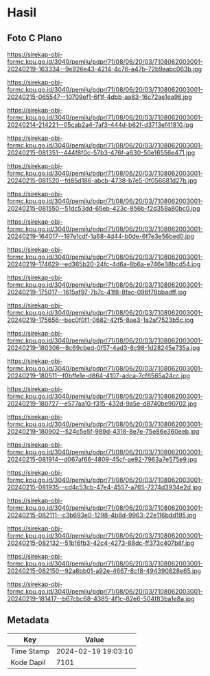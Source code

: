 # Hasil

## Foto C Plano

https://sirekap-obj-formc.kpu.go.id/3040/pemilu/pdpr/71/08/06/20/03/7108062003001-20240219-163334--9e926e43-4214-4c76-a47b-72b9aabc063b.jpg

https://sirekap-obj-formc.kpu.go.id/3040/pemilu/pdpr/71/08/06/20/03/7108062003001-20240215-065547--10709ef1-6f1f-4dbb-aa83-16c72ae1ea96.jpg

https://sirekap-obj-formc.kpu.go.id/3040/pemilu/pdpr/71/08/06/20/03/7108062003001-20240214-214221--05cab2a4-7af3-444d-b62f-d3713ef41810.jpg

https://sirekap-obj-formc.kpu.go.id/3040/pemilu/pdpr/71/08/06/20/03/7108062003001-20240215-081351--444f8f0c-57b3-476f-a630-50e16556e471.jpg

https://sirekap-obj-formc.kpu.go.id/3040/pemilu/pdpr/71/08/06/20/03/7108062003001-20240215-081520--fd85d186-abcb-4738-b7e5-0f056681d27b.jpg

https://sirekap-obj-formc.kpu.go.id/3040/pemilu/pdpr/71/08/06/20/03/7108062003001-20240215-081550--51dc53dd-65eb-423c-856b-f2d358a80bc0.jpg

https://sirekap-obj-formc.kpu.go.id/3040/pemilu/pdpr/71/08/06/20/03/7108062003001-20240219-164017--197e1cdf-1a68-4d44-b0de-6f7e3e56bed0.jpg

https://sirekap-obj-formc.kpu.go.id/3040/pemilu/pdpr/71/08/06/20/03/7108062003001-20240219-174629--ed365b20-24fc-4d6a-8b6a-e746e38bcd54.jpg

https://sirekap-obj-formc.kpu.go.id/3040/pemilu/pdpr/71/08/06/20/03/7108062003001-20240219-175017--1615af97-7b7c-41f8-8fac-096f78bbadff.jpg

https://sirekap-obj-formc.kpu.go.id/3040/pemilu/pdpr/71/08/06/20/03/7108062003001-20240219-175656--bec0f0f1-0682-42f5-8ae3-1a2af7523b5c.jpg

https://sirekap-obj-formc.kpu.go.id/3040/pemilu/pdpr/71/08/06/20/03/7108062003001-20240219-180306--8c69cbed-0f57-4ad3-8c98-1d28245e735a.jpg

https://sirekap-obj-formc.kpu.go.id/3040/pemilu/pdpr/71/08/06/20/03/7108062003001-20240219-180511--f0bffe1e-d864-4107-adca-7cf6565a24cc.jpg

https://sirekap-obj-formc.kpu.go.id/3040/pemilu/pdpr/71/08/06/20/03/7108062003001-20240219-180727--e577aa10-f315-432d-9a5e-d8740be90702.jpg

https://sirekap-obj-formc.kpu.go.id/3040/pemilu/pdpr/71/08/06/20/03/7108062003001-20240219-180902--524c5e5f-989d-4318-8e7e-75e86e360eeb.jpg

https://sirekap-obj-formc.kpu.go.id/3040/pemilu/pdpr/71/08/06/20/03/7108062003001-20240215-081914--d067af66-4809-45cf-ae92-7963a7e575e9.jpg

https://sirekap-obj-formc.kpu.go.id/3040/pemilu/pdpr/71/08/06/20/03/7108062003001-20240215-081935--cd4c53cb-47e4-4557-a765-7274d3934e2d.jpg

https://sirekap-obj-formc.kpu.go.id/3040/pemilu/pdpr/71/08/06/20/03/7108062003001-20240215-082111--c3b693e0-1298-4b8d-9963-22e116bdd195.jpg

https://sirekap-obj-formc.kpu.go.id/3040/pemilu/pdpr/71/08/06/20/03/7108062003001-20240215-082132--51b16fb3-42c4-4273-88dc-ff373c407b8f.jpg

https://sirekap-obj-formc.kpu.go.id/3040/pemilu/pdpr/71/08/06/20/03/7108062003001-20240215-082150--92a8bb01-a92e-4667-8cf8-494390828e65.jpg

https://sirekap-obj-formc.kpu.go.id/3040/pemilu/pdpr/71/08/06/20/03/7108062003001-20240219-181417--b67cbc68-4385-4f1c-82e6-504f83ba1e8a.jpg


## Metadata

| Key        | Value               |
| ---------- | ------------------- |
| Time Stamp | 2024-02-19 19:03:10 |
| Kode Dapil | 7101                |



